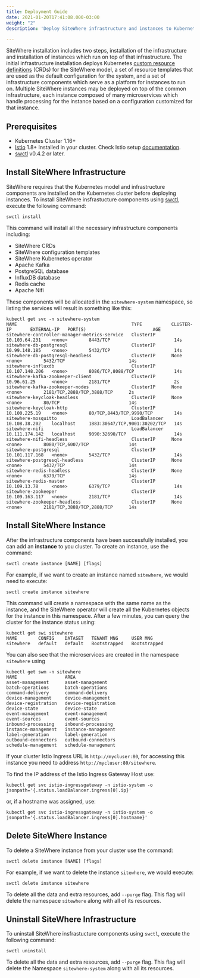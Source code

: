 ```yaml
---
title: Deployment Guide
date: 2021-01-20T17:41:08.000-03:00
weight: "2"
description: 'Deploy SiteWhere infrastructure and instances to Kubernetes'

---
```

SiteWhere installation includes two steps, installation of the infrastructure and installation of instances which run on top of that infrastructure. The initial infrastructure installation deploys Kubernetes [custom resource definitions](https://kubernetes.io/docs/concepts/extend-kubernetes/api-extension/custom-resources/) (CRDs) for the SiteWhere model, a set of resource templates that are used as the default configuration for the system, and a set of infrastructure components which serve as a platform for instances to run on. Multiple SiteWhere instances may be deployed on top of the common infrastructure, each instance composed of many microservices which handle processing for the instance based on a configuration customized for that instance.

## Prerequisites

* Kubernetes Cluster 1.16+
* [Istio](https://istio.io) 1.8+ Installed in your cluster. Check Istio setup [documentation](https://istio.io/latest/docs/setup/).
* [swctl](https://github.com/sitewhere/swctl) v0.4.2 or later.

## Install SiteWhere Infrastructure

SiteWhere requires that the Kubernetes model and infrastructure components are installed on the Kubernetes cluster before deploying instances. To install SiteWhere insfrastucture components using [swctl](./swctl/), execute the following command:

```command
swctl install
```

This command will install all the necessary infrastructure components including:
* SiteWhere CRDs
* SiteWhere configuration templates
* SiteWhere Kubernetes operator
* Apache Kafka
* PostgreSQL database
* InfluxDB database
* Redis cache
* Apache Nifi

These components will be allocated in the `sitewhere-system` namespace, so listing the services will result in something like this:

```console
kubectl get svc -n sitewhere-system
NAME                                           TYPE           CLUSTER-IP       EXTERNAL-IP   PORT(S)                         AGE
sitewhere-controller-manager-metrics-service   ClusterIP      10.103.64.231    <none>        8443/TCP                        14s
sitewhere-db-postgresql                        ClusterIP      10.99.148.185    <none>        5432/TCP                        14s
sitewhere-db-postgresql-headless               ClusterIP      None             <none>        5432/TCP                        14s
sitewhere-influxdb                             ClusterIP      10.107.148.206   <none>        8086/TCP,8088/TCP               14s
sitewhere-kafka-zookeeper-client               ClusterIP      10.96.61.25      <none>        2181/TCP                        2s
sitewhere-kafka-zookeeper-nodes                ClusterIP      None             <none>        2181/TCP,2888/TCP,3888/TCP      2s
sitewhere-keycloak-headless                    ClusterIP      None             <none>        80/TCP                          14s
sitewhere-keycloak-http                        ClusterIP      10.100.225.19    <none>        80/TCP,8443/TCP,9990/TCP        14s
sitewhere-mosquitto                            LoadBalancer   10.108.38.202    localhost     1883:30647/TCP,9001:30202/TCP   14s
sitewhere-nifi                                 LoadBalancer   10.111.174.142   localhost     9090:32690/TCP                  14s
sitewhere-nifi-headless                        ClusterIP      None             <none>        8080/TCP,6007/TCP               14s
sitewhere-postgresql                           ClusterIP      10.101.117.168   <none>        5432/TCP                        14s
sitewhere-postgresql-headless                  ClusterIP      None             <none>        5432/TCP                        14s
sitewhere-redis-headless                       ClusterIP      None             <none>        6379/TCP                        14s
sitewhere-redis-master                         ClusterIP      10.109.13.78     <none>        6379/TCP                        14s
sitewhere-zookeeper                            ClusterIP      10.109.163.117   <none>        2181/TCP                        14s
sitewhere-zookeeper-headless                   ClusterIP      None             <none>        2181/TCP,3888/TCP,2888/TCP      14s
```

## Install SiteWhere Instance

After the infrastructure components have been successfully installed, you can add an **instance** to you cluster. To create an instance, use the command:

```command
swctl create instance [NAME] [flags]
```

For example, if we want to create an instance named `sitewhere`, we would need to execute:

```command
swctl create instance sitewhere
```

This command will create a namespace with the same name as the instance, and the SiteWhere operator will create all the Kubernetes objects for the instance in this namespace. After a few minutes, you can query the cluster for the instance status using:

```command
kubectl get swi sitewhere
NAME        CONFIG    DATASET   TENANT MNG     USER MNG
sitewhere   default   default   Bootstrapped   Bootstrapped
```

You can also see that the microservices are created in the namespace `sitewhere` using

```command
kubectl get swm -n sitewhere
NAME                  AREA
asset-management      asset-management
batch-operations      batch-operations
command-delivery      command-delivery
device-management     device-management
device-registration   device-registration
device-state          device-state
event-management      event-management
event-sources         event-sources
inbound-processing    inbound-processing
instance-management   instance-management
label-generation      label-generation
outbound-connectors   outbound-connectors
schedule-management   schedule-management
```

If your cluster Istio Ingress URL is `http://mycluser:80`, for accessing this
instance you need to address `http://mycluser:80/sitewhere`.

To find the IP address of the Istio Ingress Gateway Host use:

```console
kubectl get svc istio-ingressgateway -n istio-system -o jsonpath='{.status.loadBalancer.ingress[0].ip}'
````

or, if a hostname was assigned, use:

```console
kubectl get svc istio-ingressgateway -n istio-system -o jsonpath='{.status.loadBalancer.ingress[0].hostname}'
```

## Delete SiteWhere Instance

To delete a SiteWhere instance from your cluster use the command: 

```command
swctl delete instance [NAME] [flags]
```

For example, if we want to delete the instance `sitewhere`, we would execute:

```command
swctl delete instance sitewhere
```

To delete all the data and extra resources, add `--purge` flag. This flag will delete the namespace `sitewhere` along with all of its resources.

## Uninstall SiteWhere Infrastructure

To uninstall SiteWhere insfrastucture components using `swctl`, execute the following command:

```command
swctl uninstall
```

To delete all the data and extra resources, add `--purge` flag. This flag will delete the Namespace `sitewhere-system` along with all its resources.
